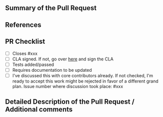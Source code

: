 <!-- Enter a brief description/summary of your PR here. What does it fix/what does it change/how was it tested (even manually, if necessary)? -->
## Summary of the Pull Request

<!-- Other than the issue solved, is this relevant to any other issues/existing PRs? --> 
## References

<!-- Please review the items on the PR checklist before submitting-->
## PR Checklist
* [ ] Closes #xxx
* [ ] CLA signed. If not, go over [here](https://cla.opensource.microsoft.com/microsoft/Terminal) and sign the CLA
* [ ] Tests added/passed
* [ ] Requires documentation to be updated
* [ ] I've discussed this with core contributors already. If not checked, I'm ready to accept this work might be rejected in favor of a different grand plan. Issue number where discussion took place: #xxx

<!-- Provide a more detailed description of the PR, other things fixed or any additional comments/features here -->
## Detailed Description of the Pull Request / Additional comments
